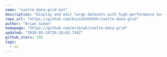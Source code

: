 ```yaml
---
name: "svelte-data-grid-ext"
description: "Display and edit large datasets with high-performance Svelte data grid."
repo_url: "https://github.com/bsssshhhhhhh/svelte-data-grid"
author: "Brian Simon"
homepage: "https://github.com/eriknyk/svelte-data-grid"
updated: "2020-03-24T20:18:03.734Z"
github_stars: 202
tags: 
  - ui
---
```

